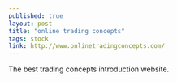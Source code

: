 ```yaml
---
published: true
layout: post
title: "online trading concepts"
tags: stock
link: http://www.onlinetradingconcepts.com/
---
```


The best trading concepts introduction website.
